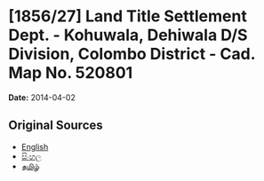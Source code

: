 # [1856/27] Land Title Settlement Dept. - Kohuwala, Dehiwala D/S Division, Colombo District - Cad. Map No. 520801

**Date:** 2014-04-02

## Original Sources

- [English](https://documents.gov.lk/view/extra-gazettes/2014/4/1856-27_E.pdf)
- [සිංහල](https://documents.gov.lk/view/extra-gazettes/2014/4/1856-27_S.pdf)
- [தமிழ்](https://documents.gov.lk/view/extra-gazettes/2014/4/1856-27_T.pdf)
